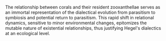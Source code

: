 
The relationship between corals and their resident zooxanthellae serves as an immortal representation of the dialectical evolution from parasitism to symbiosis and potential return to parasitism. This rapid shift in relational dynamics, sensitive to minor environmental changes, epitomizes the mutable nature of existential relationships, thus justifying Hegel's dialectics at an ecological level.